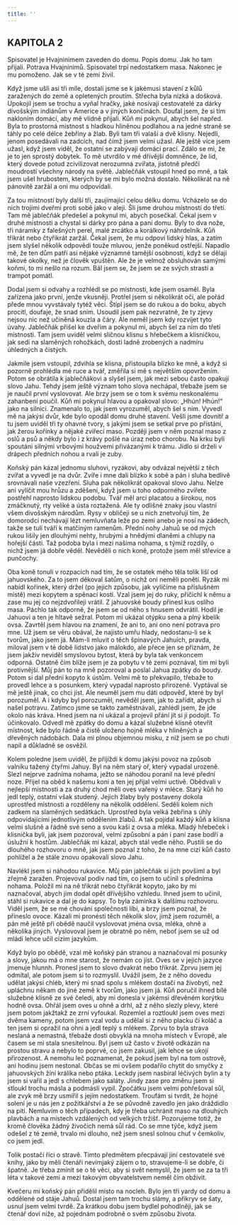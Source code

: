 ```yaml
---
title: ''
---
```


## KAPITOLA 2

Spisovatel je Hvajninimem zaveden do domu. Popis domu. Jak ho tam přijali. Potrava Hvajninimů. Spisovatel trpí nedostatkem masa. Nakonec je mu pomoženo. Jak se v té zemi živil.

Když jsme ušli asi tři míle, dostali jsme se k jakémusi stavení z kůlů zaražených do země a opletených proutím. Střecha byla nízká a došková. Upokojil jsem se trochu a vyňal hračky, jaké nosívají cestovatelé za dárky divošským indiánům v Americe a v jiných končinách. Doufal jsem, že si tím nakloním domácí, aby mě vlídně přijali. Kůň mi pokynul, abych šel napřed. Byla to prostorná místnost s hladkou hliněnou podlahou a na jedné straně se táhly po celé délce žebřiny a žlab. Byli tam tři valaši a dvě klisny. Nejedli, jenom posedávali na zadcích, nad čímž jsem velmi užasl. Ale ještě více jsem užasl, když jsem viděl, že ostatní se zabývají domácí prací. Zdálo se mi, že je to jen sprostý dobytek. To mě utvrdilo v mé dřívější domněnce, že lid, který dovede potud zcivilizovat nerozumná zvířata, jistotně předčí moudrostí všechny národy na světě. Jablečňák vstoupil hned po mně, a tak jsem ušel hrubostem, kterých by se mi bylo možná dostalo. Několikrát na ně pánovitě zaržál a oni mu odpovídali.

Za tou místností byly další tři, zaujímající celou délku domu. Vcházelo se do nich trojími dveřmi proti sobě jako v aleji. Šli jsme druhou místností do třetí. Tam mě jablečňák předešel a pokynul mi, abych posečkal. Čekal jsem v druhé místnosti a chystal si dárky pro pána a paní domu. Byly to dva nože, tři náramky z falešných perel, malé zrcátko a korálkový náhrdelník. Kůň třikrát nebo čtyřikrát zaržál. Čekal jsem, že mu odpoví lidský hlas, a zatím jsem slyšel několik odpovědí touže mluvou, jenže poněkud ostřejší. Napadlo mě, že ten dům patří asi nějaké významné tamější osobnosti, když se dělají takové okolky, než je člověk vpuštěn. Ale že je velmož obsluhován samými koňmi, to mi nešlo na rozum. Bál jsem se, že jsem se ze svých strastí a trampot pomátl.

Dodal jsem si odvahy a rozhlédl se po místnosti, kde jsem osaměl. Byla zařízena jako první, jenže vkusněji. Protřel jsem si několikrát oči, ale pořád přede mnou vyvstávaly tytéž věci. Štípl jsem se do rukou a do boku, abych procitl, doufaje, že snad sním. Usoudil jsem pak nezvratně, že ty zjevy nejsou nic než učiněná kouzla a čáry. Ale neměl jsem kdy rozvíjet tyto úvahy. Jablečňák přišel ke dveřím a pokynul mi, abych šel za ním do třetí místnosti. Tam jsem uviděl velmi sličnou klisnu s hřebečkem a klisničkou, jak sedí na slaměných rohožkách, dosti ladně zrobených a nadmíru úhledných a čistých.

Jakmile jsem vstoupil, zdvihla se klisna, přistoupila blízko ke mně, a když si pozorně prohlédla mé ruce a tvář, změřila si mě s největším opovržením. Potom se obrátila k jablečňákovi a slyšel jsem, jak mezi sebou často opakují slovo Jahu. Tehdy jsem ještě význam toho slova nechápal, třebaže jsem se je naučil první vyslovovat. Ale brzy jsem se o tom k svému neskonalému zahanbení poučil. Kůň mi pokynul hlavou a opakoval slovo: „Hhún! Hhún!“ jako na silnici. Znamenalo to, jak jsem vyrozuměl, abych šel s ním. Vyvedl mě na jakýsi dvůr, kde bylo opodál domu druhé stavení. Vešli jsme dovnitř a tu jsem uviděl tři ty ohavné tvory, s jakými jsem se setkal prve po přistání, jak žerou kořínky a nějaké zvířecí maso. Později jsem v něm poznal maso z oslů a psů a někdy bylo i z krávy pošlé na úraz nebo chorobu. Na krku byli spoutáni silnými vrbovými houžvemi přivázanými k trámu. Jídlo si drželi v drápech předních nohou a rvali je zuby.

Koňský pán kázal jednomu sluhovi, ryzákovi, aby odvázal největší z těch zvířat a vyvedl je na dvůr. Zvíře i mne dali blízko k sobě a pán i sluha bedlivě srovnávali naše vzezření. Sluha pak několikrát opakoval slovo Jahu. Nelze ani vylíčit mou hrůzu a zděšení, když jsem u toho odporného zvířete postřehl naprosto lidskou podobu. Tvář měl arci placatou a širokou, nos zmáčknutý, rty veliké a ústa roztažená. Ale ty odlišné znaky jsou vlastní všem divošským národům. Rysy v obličeji se u nich znetvořují tím, že domorodci nechávají lézt nemluvňata leže po zemi anebo je nosí na zádech, takže se tulí tváří k matčiným ramenům. Přední nohy Jahuů se od mých rukou lišily jen dlouhými nehty, hrubými a hnědými dlaněmi a chlupy na hořejší části. Taž podoba byla i mezi našima nohama, s týmiž rozdíly, o nichž jsem já dobře věděl. Nevěděli o nich koně, protože jsem měl střevíce a punčochy.

Oba koně tonuli v rozpacích nad tím, že se ostatek mého těla tolik liší od jahuovského. Za to jsem děkoval šatům, o nichž oni neměli ponětí. Ryzák mi nabídl kořínek, který držel (po jejich způsobu, jak vylíčíme na příslušném místě) mezi kopytem a spěnací kostí. Vzal jsem jej do ruky, přičichl k němu a zase mu jej co nejzdvořileji vrátil. Z jahuovské boudy přinesl kus oslího masa. Páchlo tak odporně, že jsem se od něho s hnusem odvrátil. Hodil je Jahuovi a ten je hltavě sežral. Potom mi ukázal otýpku sena a plný kbelík ovsa. Zavrtěl jsem hlavou na znamení, že ani to, ani ono není potrava pro mne. Už jsem se věru obával, že najisto umřu hlady, nedostanu-li se k tvorům, jako jsem já. Mám-li mluvit o těch špinavých Jahuích, pravda, miloval jsem v té době lidstvo jako málokdo, ale přece jen se přiznám, že jsem jakživ neviděl smyslovou bytost, která by byla tak venkoncem odporná. Ostatně čím blíže jsem je za pobytu v té zemi poznával, tím mi byli protivnější. Můj pán to na mně pozoroval a poslal Jahua zpátky do boudy. Potom si dal přední kopyto k ústům. Velmi mě to překvapilo, třebaže to provedl lehce a s posunkem, který vypadal naprosto přirozeně. Vyptával se mě ještě jinak, co chci jíst. Ale neuměl jsem mu dáti odpověď, které by byl porozuměl. A i kdyby byl porozuměl, nevěděl jsem, jak to zařídit, abych si našel potravu. Zatímco jsme se takto zaměstnávali, zahlédl jsem, že jde okolo nás kráva. Hned jsem na ni ukázal a projevil přání jít si ji podojit. To účinkovalo. Odvedl mě zpátky do domu a kázal služebné klisně otevřít místnost, kde bylo řádně a čistě uloženo hojně mléka v hliněných a dřevěných nádobách. Dala mi plnou objemnou misku, z níž jsem se po chuti napil a důkladně se osvěžil.

Kolem poledne jsem uviděl, že přijíždí k domu jakýsi povoz na způsob valníku tažený čtyřmi Jahuy. Byl na něm starý oř, který vypadal urozeně. Slezl nejprve zadníma nohama, ježto se náhodou poranil na levé přední noze. Přijel na oběd k našemu koni a ten jej přijal velmi uctivě. Obědvali v nejlepší místnosti a za druhý chod měli oves vařený v mléce. Starý kůň ho jedl teplý, ostatní však studený. Jejich žlaby byly postaveny dokola uprostřed místnosti a rozděleny na několik oddělení. Seděli kolem nich zadkem na slaměných sedátkách. Uprostřed byla velká žebřina s úhly odpovídajícími jednotlivým oddělením žlabů. A tak pojídal každý kůň a klisna velmi slušně a řádně své seno a svou kaši z ovsa a mléka. Mladý hřebeček i klisnička byli, jak jsem pozoroval, velmi způsobní a pán i paní zase bodří a úslužní k hostům. Jablečňák mi kázal, abych stál vedle něho. Pustili se do dlouhého rozhovoru o mně, jak jsem poznal z toho, že na mne cizí kůň často pohlížel a že stále znovu opakovali slovo Jahu.

Navlékl jsem si náhodou rukavice. Můj pán jablečňák si jich povšiml a byl zřejmě zaražen. Projevoval podiv nad tím, co jsem to učinil s předníma nohama. Položil mi na ně třikrát nebo čtyřikrát kopyto, jako by mi naznačoval, abych jim dodal opět dřívějšího vzhledu. Ihned jsem to učinil, stáhl si rukavice a dal je do kapsy. To byla záminka k dalšímu rozhovoru. Viděl jsem, že se mé chování společnosti líbí, a brzy jsem poznal, že přineslo ovoce. Kázali mi pronésti těch několik slov, jimž jsem rozuměl, a pán mě ještě při obědě naučil vyslovovat jména ovsa, mléka, ohně a několika jiných. Vyslovoval jsem je obratně po něm, neboť jsem se už od mládí lehce učil cizím jazykům.

Když bylo po obědě, vzal mě koňský pán stranou a naznačoval mi posunky a slovy, jakou má o mne starost, že nemám co jíst. Oves se v jejich jazyce jmenuje hlunnh. Pronesl jsem to slovo dvakrát nebo třikrát. Zprvu jsem jej odmítal, ale potom jsem si to rozmyslil. Uvážil jsem, že z něho dovedu udělat jakýsi chléb, který mi snad spolu s mlékem dostačí na živobytí, než upláchnu někam do jiné země k tvorům, jako jsem já. Kůň poručil ihned bílé služebné klisně ze své čeledi, aby mi donesla v jakémsi dřevěném korýtku hodně ovsa. Ohřál jsem oves u ohně a drhl, až z něho slezly plevy, které jsem potom jakžtakž ze zrní vyfoukal. Rozemlel a roztloukl jsem oves mezi dvěma kameny, potom jsem vzal vodu a udělal si z něho placku či koláč a ten jsem si opražil na ohni a jedl teplý s mlékem. Zprvu to byla strava neslaná a nemastná, třebaže dosti obvyklá na mnoha místech v Evropě, ale časem se mi stala snesitelnou. Byl jsem už často v životě odkázán na prostou stravu a nebylo to poprvé, co jsem zakusil, jak lehce se ukojí přirozenost. A nemohu leč poznamenat, že pokud jsem byl na tom ostrově, ani hodinu jsem nestonal. Občas se mi ovšem podařilo chytit do smyčky z jahuovských žíní králíka nebo ptáka. Leckdy jsem nasbíral léčivých bylin a ty jsem si vařil a jedl s chlebem jako saláty. Jindy zase pro změnu jsem si stloukl trochu másla a podmáslí vypil. Zpočátku jsem velmi pohřešoval sůl, ale zvyk mě brzy usmířil s jejím nedostatkem. Troufám si tvrdit, že hojné solení je u nás jen z požitkářství a že se původně zavedlo jen jako dráždidlo na pití. Nemluvím o těch případech, kdy je třeba uchránit maso na dlouhých plavbách a na místech vzdálených od velkých tržišť. Pozorujeme totiž, že kromě člověka žádný živočich nemá sůl rád. Co se mne týče, když jsem odešel z té země, trvalo mi dlouho, než jsem snesl solnou chuť v čemkoliv, co jsem jedl.

Tolik postačí říci o stravě. Tímto předmětem přecpávají jiní cestovatelé své knihy, jako by měli čtenáři nevímjaký zájem o to, stravujeme-li se dobře, či špatně. Je třeba zmínit se o té věci, aby si svět nemyslil, že jsem se za ta tři léta v takové zemi a mezi takovým obyvatelstvem neměl čím obživit.

Kvečeru mi koňský pán přidělil místo na nocleh. Bylo jen tři yardy od domu a oddělené od stáje Jahuů. Dostal jsem tam trochu slámy, a přikryv se šaty, usnul jsem velmi tvrdě. Za krátkou dobu jsem bydlel pohodlněji, jak se čtenář doví níže, až pojednám podrobně o svém způsobu života.
